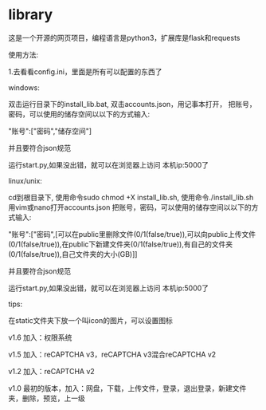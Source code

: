 # library
这是一个开源的网页项目，编程语言是python3，扩展库是flask和requests

使用方法:

1.去看看config.ini，里面是所有可以配置的东西了

windows:

双击运行目录下的install_lib.bat,
双击accounts.json，用记事本打开，
把账号，密码，可以使用的储存空间以以下的方式输入:

"账号":["密码","储存空间"]

并且要符合json规范

运行start.py,如果没出错，就可以在浏览器上访问  本机ip:5000了

linux/unix:

cd到根目录下,
使用命令sudo chmod +X install_lib.sh,
使用命令./install_lib.sh
用vim或nano打开accounts.json
把账号，密码，可以使用的储存空间以以下的方式输入:

"账号":["密码",[可以在public里删除文件(0/1(false/true)),可以向public上传文件(0/1(false/true)),在public下新建文件夹(0/1(false/true)),有自己的文件夹(0/1(false/true)),自己文件夹的大小(GB)]]

并且要符合json规范

运行start.py,如果没出错，就可以在浏览器上访问  本机ip:5000了

tips:

在static文件夹下放一个叫icon的图片，可以设置图标

v1.6 加入：权限系统

v1.5 加入：reCAPTCHA v3，reCAPTCHA v3混合reCAPTCHA v2

v1.2 加入：reCAPTCHA v2

v1.0 最初的版本，加入：网盘，下载，上传文件，登录，退出登录，新建文件夹，删除，预览，上一级
